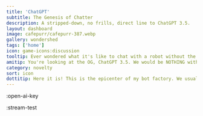 ```yaml
---
title: 'ChatGPT'
subtitle: The Genesis of Chatter
description: A stripped-down, no frills, direct line to ChatGPT 3.5.
layout: dashboard
image: cafepurr/cafepurr-387.webp
gallery: wondershed
tags: ['home']
icon: game-icons:discussion
tooltip: Ever wondered what it's like to chat with a robot without the bells and whistles? You've come to the right place!
amitip: You're looking at the OG, ChatGPT 3.5. We would be NOTHING without this kindest of robots leading the way.
category: novelty
sort: icon
dottitip: Here it is! This is the epicenter of my bot factory. We usually process our requests through a Kind Robot, but this is a direct line if you want to cut out any falderall.
---
```


:open-ai-key

:stream-test
